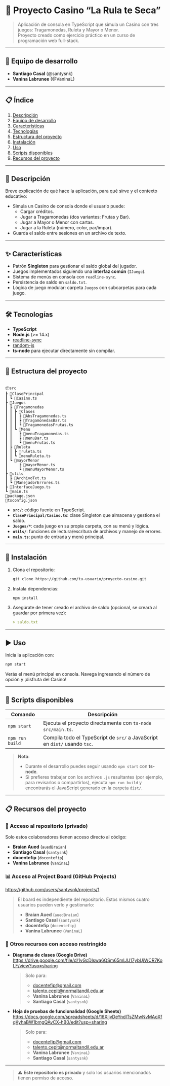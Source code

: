 # 🎰 Proyecto Casino “La Rula te Seca”

> Aplicación de consola en TypeScript que simula un Casino con tres juegos: Tragamonedas, Ruleta y Mayor o Menor.  
> Proyecto creado como ejercicio práctico en un curso de programación web full-stack.

---

## 👥 Equipo de desarrollo

- **Santiago Casal** (@santysnk)  
- **Vanina Labrunee** (@VaninaL)

---

## 📋 Índice

1. [Descripción](#-descripción)  
2. [Equipo de desarrollo](#-equipo-de-desarrollo)  
3. [Características](#-características)  
4. [Tecnologías](#-tecnologías)  
5. [Estructura del proyecto](#-estructura-del-proyecto)  
6. [Instalación](#-instalación)  
7. [Uso](#-uso)  
8. [Scripts disponibles](#-scripts-disponibles)  
9. [Recursos del proyecto](#-recursos-del-proyecto)   

---

## 📌 Descripción

Breve explicación de qué hace la aplicación, para qué sirve y el contexto educativo:

- Simula un Casino de consola donde el usuario puede:
  - Cargar créditos.  
  - Jugar a Tragamonedas (dos variantes: Frutas y Bar).  
  - Jugar a Mayor o Menor con cartas.  
  - Jugar a la Ruleta (número, color, par/impar).  
- Guarda el saldo entre sesiones en un archivo de texto.

---

## ✨ Características

- Patrón **Singleton** para gestionar el saldo global del jugador.  
- Juegos implementados siguiendo una **interfaz común** (`IJuego`).  
- Sistema de menús en consola con `readline-sync`.  
- Persistencia de saldo en `saldo.txt`.  
- Lógica de juego modular: carpeta `Juegos` con subcarpetas para cada juego.  

---

## 🛠 Tecnologías

- **TypeScript**  
- **Node.js** (>= 14.x)  
- [readline-sync](https://www.npmjs.com/package/readline-sync)  
- [random-js](https://www.npmjs.com/package/random-js)  
- **ts-node** para ejecutar directamente sin compilar.  

---

## 📁 Estructura del proyecto

```

📦src
┣ 📂ClasePrincipal
┃ ┗ 📜Casino.ts
┣ 📂Juegos
┃ ┣ 📂Tragamonedas
┃ ┃ ┣ 📂Clases
┃ ┃ ┃ ┣ 📜AbsTragamonedas.ts
┃ ┃ ┃ ┣ 📜TragamonedasBar.ts
┃ ┃ ┃ ┗ 📜TragamonedasFrutas.ts
┃ ┃ ┗ 📂Menu
┃ ┃   ┣ 📜menuTragamonedas.ts
┃ ┃   ┣ 📜menuBar.ts
┃ ┃   ┗ 📜menuFrutas.ts
┃ ┣ 📂Ruleta
┃ ┃ ┣ 📜ruleta.ts
┃ ┃ ┗ 📜menuRuleta.ts
┃ ┗ 📂mayorMenor
┃     ┣ 📜mayorMenor.ts
┃     ┗ 📜menuMayorMenor.ts
┣ 📂utils
┃ ┣ 📜ArchivoTxt.ts
┃ ┗ 📜ManejadorErrores.ts
┣ 📜InterfaceJuego.ts
┗ 📜main.ts
📜package.json
📜tsconfig.json

```

- **`src/`**: código fuente en TypeScript.  
- **`ClasePrincipal/Casino.ts`**: clase Singleton que almacena y gestiona el saldo.  
- **`Juegos/*`**: cada juego en su propia carpeta, con su menú y lógica.  
- **`utils/`**: funciones de lectura/escritura de archivos y manejo de errores.  
- **`main.ts`**: punto de entrada y menú principal.  

---

## 🚀 Instalación

1. Clona el repositorio:
   ```markdown
   git clone https://github.com/tu-usuario/proyecto-casino.git

   ```

2. Instala dependencias:

   ```markdown
   npm install
   ```
3. Asegúrate de tener creado el archivo de saldo (opcional, se creará al guardar por primera vez):

   ```markdown
   > saldo.txt
   ```

---

## ▶️ Uso

Inicia la aplicación con:

```bash
npm start
```

Verás el menú principal en consola. Navega ingresando el número de opción y ¡disfruta del Casino!

---

## 🧩 Scripts disponibles

| Comando         | Descripción                                                    |
| --------------- | -------------------------------------------------------------- |
| `npm start`     | Ejecuta el proyecto directamente con `ts-node src/main.ts`.    |
| `npm run build` | Compila todo el TypeScript de `src/` a JavaScript en `dist/` usando `tsc`. |

> **Nota**:  
> - Durante el desarrollo puedes seguir usando `npm start` con **ts-node**.  
> - Si prefieres trabajar con los archivos `.js` resultantes (por ejemplo, para revisarlos o compartirlos), ejecuta `npm run build` y encontrarás el JavaScript generado en la carpeta `dist/`.  

---

## 📋 Recursos del proyecto

### 🔐 Acceso al repositorio (privado)  
Solo estos colaboradores tienen acceso directo al código:  
- **Braian Aued** (`auedBraian`)   
- **Santiago Casal** (`santysnk`)  
- **docentefip** (`docentefip`)  
- **Vanina Labrunee** (`VaninaL`)  

### 📊 Acceso al Project Board (GitHub Projects)  
https://github.com/users/santysnk/projects/1  
> El board es independiente del repositorio. Estos mismos cuatro usuarios pueden verlo y gestionarlo:  
> - **Braian Aued** (`auedBraian`)  
> - **Santiago Casal** (`santysnk`)  
> - **docentefip** (`docentefip`)  
> - **Vanina Labrunee** (`VaninaL`)  

### 📂 Otros recursos con acceso restringido

- **Diagrama de clases (Google Drive)**  
  https://drive.google.com/file/d/1vGcDIswa6QSm65mlJU17ybUjWCR7KoLF/view?usp=sharing  
  > Solo para:  
  > - docentefip@gmail.com  
  > - talento.cepit@normaltandil.edu.ar  
  > - **Vanina Labrunee** (`VaninaL`)
  > - **Santiago Casal** (`santysnk`)  

- **Hoja de pruebas de funcionalidad (Google Sheets)**  
  https://docs.google.com/spreadsheets/d/16XljvDeYndlTsZMwNvMAoXfqKyhaBW1bmgQAvCX-hB0/edit?usp=sharing  
  > Solo para:  
  > - docentefip@gmail.com  
  > - talento.cepit@normaltandil.edu.ar  
  > - **Vanina Labrunee** (`VaninaL`)
  > - **Santiago Casal** (`santysnk`)  

---

> ⚠️ **Este repositorio es privado** y solo los usuarios mencionados tienen permiso de acceso.


